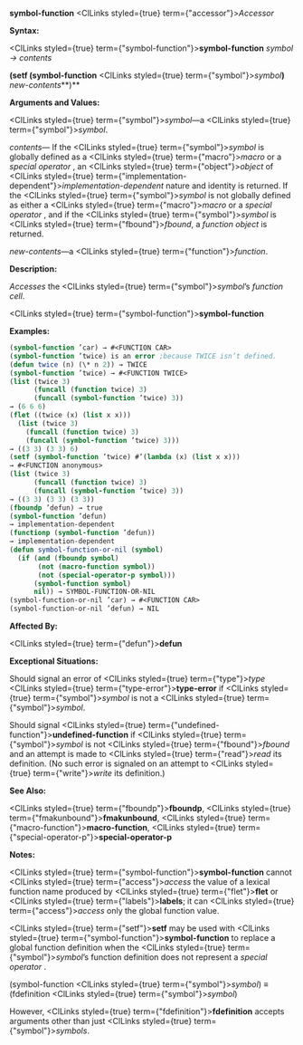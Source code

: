 **symbol-function** <ClLinks styled={true} term={"accessor"}><i>Accessor</i></ClLinks> 



**Syntax:** 



<ClLinks styled={true} term={"symbol-function"}><b>symbol-function</b></ClLinks> *symbol → contents* 



**(setf (symbol-function** <ClLinks styled={true} term={"symbol"}><i>symbol</i></ClLinks>**)** *new-contents***)** 



**Arguments and Values:** 



<ClLinks styled={true} term={"symbol"}><i>symbol</i></ClLinks>—a <ClLinks styled={true} term={"symbol"}><i>symbol</i></ClLinks>. 



*contents*— If the <ClLinks styled={true} term={"symbol"}><i>symbol</i></ClLinks> is globally defined as a <ClLinks styled={true} term={"macro"}><i>macro</i></ClLinks> or a *special operator* , an <ClLinks styled={true} term={"object"}><i>object</i></ClLinks> of <ClLinks styled={true} term={"implementation-dependent"}><i>implementation-dependent</i></ClLinks> nature and identity is returned. If the <ClLinks styled={true} term={"symbol"}><i>symbol</i></ClLinks> is not globally defined as either a <ClLinks styled={true} term={"macro"}><i>macro</i></ClLinks> or a *special operator* , and if the <ClLinks styled={true} term={"symbol"}><i>symbol</i></ClLinks> is <ClLinks styled={true} term={"fbound"}><i>fbound</i></ClLinks>, a *function object* is returned. 



*new-contents*—a <ClLinks styled={true} term={"function"}><i>function</i></ClLinks>. 



**Description:** 



*Accesses* the <ClLinks styled={true} term={"symbol"}><i>symbol</i></ClLinks>’s *function cell*. 







 



 



<ClLinks styled={true} term={"symbol-function"}><b>symbol-function</b></ClLinks> 



**Examples:**
```lisp
(symbol-function ’car) → #<FUNCTION CAR> 
(symbol-function ’twice) is an error ;because TWICE isn’t defined. 
(defun twice (n) (\* n 2)) → TWICE 
(symbol-function ’twice) → #<FUNCTION TWICE> 
(list (twice 3) 
      (funcall (function twice) 3) 
      (funcall (symbol-function ’twice) 3)) 
→ (6 6 6) 
(flet ((twice (x) (list x x))) 
  (list (twice 3) 
	(funcall (function twice) 3) 
	(funcall (symbol-function ’twice) 3))) 
→ ((3 3) (3 3) 6) 
(setf (symbol-function ’twice) #’(lambda (x) (list x x))) 
→ #<FUNCTION anonymous> 
(list (twice 3) 
      (funcall (function twice) 3) 
      (funcall (symbol-function ’twice) 3)) 
→ ((3 3) (3 3) (3 3)) 
(fboundp ’defun) → true 
(symbol-function ’defun) 
→ implementation-dependent 
(functionp (symbol-function ’defun)) 
→ implementation-dependent 
(defun symbol-function-or-nil (symbol) 
  (if (and (fboundp symbol) 
	   (not (macro-function symbol)) 
	   (not (special-operator-p symbol))) 
      (symbol-function symbol) 
      nil)) → SYMBOL-FUNCTION-OR-NIL 
(symbol-function-or-nil ’car) → #<FUNCTION CAR> 
(symbol-function-or-nil ’defun) → NIL 
```
**Affected By:** 



<ClLinks styled={true} term={"defun"}><b>defun</b></ClLinks> 



**Exceptional Situations:** 



Should signal an error of <ClLinks styled={true} term={"type"}><i>type</i></ClLinks> <ClLinks styled={true} term={"type-error"}><b>type-error</b></ClLinks> if <ClLinks styled={true} term={"symbol"}><i>symbol</i></ClLinks> is not a <ClLinks styled={true} term={"symbol"}><i>symbol</i></ClLinks>. 



Should signal <ClLinks styled={true} term={"undefined-function"}><b>undefined-function</b></ClLinks> if <ClLinks styled={true} term={"symbol"}><i>symbol</i></ClLinks> is not <ClLinks styled={true} term={"fbound"}><i>fbound</i></ClLinks> and an attempt is made to <ClLinks styled={true} term={"read"}><i>read</i></ClLinks> its definition. (No such error is signaled on an attempt to <ClLinks styled={true} term={"write"}><i>write</i></ClLinks> its definition.) 



**See Also:** 



<ClLinks styled={true} term={"fboundp"}><b>fboundp</b></ClLinks>, <ClLinks styled={true} term={"fmakunbound"}><b>fmakunbound</b></ClLinks>, <ClLinks styled={true} term={"macro-function"}><b>macro-function</b></ClLinks>, <ClLinks styled={true} term={"special-operator-p"}><b>special-operator-p</b></ClLinks> 







 



 



**Notes:** 



<ClLinks styled={true} term={"symbol-function"}><b>symbol-function</b></ClLinks> cannot <ClLinks styled={true} term={"access"}><i>access</i></ClLinks> the value of a lexical function name produced by <ClLinks styled={true} term={"flet"}><b>flet</b></ClLinks> or <ClLinks styled={true} term={"labels"}><b>labels</b></ClLinks>; it can <ClLinks styled={true} term={"access"}><i>access</i></ClLinks> only the global function value. 



<ClLinks styled={true} term={"setf"}><b>setf</b></ClLinks> may be used with <ClLinks styled={true} term={"symbol-function"}><b>symbol-function</b></ClLinks> to replace a global function definition when the <ClLinks styled={true} term={"symbol"}><i>symbol</i></ClLinks>’s function definition does not represent a *special operator* . 



(symbol-function <ClLinks styled={true} term={"symbol"}><i>symbol</i></ClLinks>) *≡* (fdefinition <ClLinks styled={true} term={"symbol"}><i>symbol</i></ClLinks>) 



However, <ClLinks styled={true} term={"fdefinition"}><b>fdefinition</b></ClLinks> accepts arguments other than just <ClLinks styled={true} term={"symbol"}><i>symbols</i></ClLinks>. 



